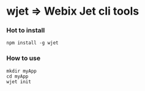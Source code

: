wjet => Webix Jet cli tools
============================


### Hot to install

```
npm install -g wjet
```

### How to use


```
mkdir myApp
cd myApp
wjet init
```

